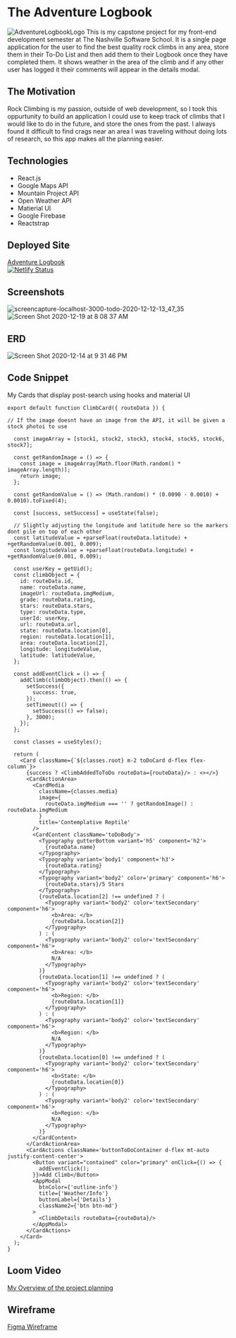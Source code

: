 # The Adventure Logbook
![AdventureLogbookLogo](https://user-images.githubusercontent.com/66916708/101431299-35153c00-38cc-11eb-9dac-6155df5d3bd9.png)
This is my capstone project for my front-end development semester at The Nashville Software School. It is a single page application for the user to find the best quality rock climbs in any area, store them in their To-Do List and then add them to their Logbook once they have completed them. It shows weather in the area of the climb and if any other user has logged it their comments will appear in the details modal. 

## The Motivation
Rock Climbing is my passion, outside of web development, so I took this oppurtunity to build an application I could use to keep track of climbs that I would like to do in the future, and store the ones from the past. I always found it difficult to find crags near an area I was traveling without doing lots of research, so this app makes all the planning easier.

## Technologies
* React.js
* Google Maps API
* Mountain Project API
* Open Weather API
* Matierial UI
* Google Firebase
* Reactstrap


## Deployed Site
[Adventure Logbook](https://adventure-logbook.netlify.app/) <br/>[![Netlify Status](https://api.netlify.com/api/v1/badges/0f5ae98c-20fe-4f8c-b3f0-aeb0fe5d4963/deploy-status)](https://app.netlify.com/sites/adventure-logbook/deploys)

## Screenshots
![screencapture-localhost-3000-todo-2020-12-12-13_47_35](https://user-images.githubusercontent.com/66916708/101994007-99e1e500-3c84-11eb-85f5-e7becbd4f039.png)
![Screen Shot 2020-12-19 at 8 08 37 AM](https://user-images.githubusercontent.com/66916708/102691353-74e3f980-41d1-11eb-8f59-f6e4e6617850.png)

## ERD
![Screen Shot 2020-12-14 at 9 31 46 PM](https://user-images.githubusercontent.com/66916708/102691352-744b6300-41d1-11eb-82ed-0d6fec0e4aa8.png)

## Code Snippet
My Cards that display post-search using hooks and material UI
```
export default function ClimbCard({ routeData }) {

// If the image doesnt have an image from the API, it will be given a stock photoi to use

  const imageArray = [stock1, stock2, stock3, stock4, stock5, stock6, stock7];

  const getRandomImage = () => {
    const image = imageArray[Math.floor(Math.random() * imageArray.length)];
    return image;
  };

  const getRandomValue = () => (Math.random() * (0.0090 - 0.0010) + 0.0010).toFixed(4);

  const [success, setSuccess] = useState(false);

  // Slightly adjusting the longitude and latitude here so the markers dont pile on top of each other
  const latitudeValue = +parseFloat(routeData.latitude) + +getRandomValue(0.001, 0.009);
  const longitudeValue = +parseFloat(routeData.longitude) + +getRandomValue(0.001, 0.009);

  const userKey = getUid();
  const climbObject = {
    id: routeData.id,
    name: routeData.name,
    imageUrl: routeData.imgMedium,
    grade: routeData.rating,
    stars: routeData.stars,
    type: routeData.type,
    userId: userKey,
    url: routeData.url,
    state: routeData.location[0],
    region: routeData.location[1],
    area: routeData.location[2],
    longitude: longitudeValue,
    latitude: latitudeValue,
  };

  const addEventClick = () => {
    addClimb(climbObject).then(() => {
      setSuccess({
        success: true,
      });
      setTimeout(() => {
        setSuccess(() => false);
      }, 3000);
    });
  };

  const classes = useStyles();

  return (
    <Card className={`${classes.root} m-2 toDoCard d-flex flex-column`}>
      {success ? <ClimbAddedToToDo routeData={routeData}/> : <></>}
      <CardActionArea>
        <CardMedia
          className={classes.media}
          image={
            routeData.imgMedium === '' ? getRandomImage() : routeData.imgMedium
          }
          title='Contemplative Reptile'
        />
        <CardContent className='toDoBody'>
          <Typography gutterBottom variant='h5' component='h2'>
            {routeData.name}
          </Typography>
          <Typography variant='body1' component='h3'>
            {routeData.rating}
          </Typography>
          <Typography variant='body2' color='primary' component='h6'>
            {routeData.stars}/5 Stars
          </Typography>
          {routeData.location[2] !== undefined ? (
            <Typography variant='body2' color='textSecondary' component='h6'>
              <b>Area: </b>
              {routeData.location[2]}
            </Typography>
          ) : (
            <Typography variant='body2' color='textSecondary' component='h6'>
              <b>Area: </b>
              N/A
            </Typography>
          )}
          {routeData.location[1] !== undefined ? (
            <Typography variant='body2' color='textSecondary' component='h6'>
              <b>Region: </b>
              {routeData.location[1]}
            </Typography>
          ) : (
            <Typography variant='body2' color='textSecondary' component='h6'>
              <b>Region: </b>
              N/A
            </Typography>
          )}
          {routeData.location[0] !== undefined ? (
            <Typography variant='body2' color='textSecondary' component='h6'>
              <b>State: </b>
              {routeData.location[0]}
            </Typography>
          ) : (
            <Typography variant='body2' color='textSecondary' component='h6'>
              <b>Region: </b>
              N/A
            </Typography>
          )}
        </CardContent>
      </CardActionArea>
      <CardActions className='buttonToDoContainer d-flex mt-auto justify-content-center'>
        <Button variant="contained" color="primary" onClick={() => {
          addEventClick();
        }}>Add Climb</Button>
        <AppModal
          btnColor={'outline-info'}
          title={'Weather/Info'}
          buttonLabel={'Details'}
          className2={'btn btn-md'}
        >
          <ClimbDetails routeData={routeData}/>
        </AppModal>
      </CardActions>
    </Card>
  );
}
```


## Loom Video
[My Overview of the project planning](https://www.loom.com/share/0574a09eaec242f3821c712b15bbd349)

## Wireframe
[Figma Wireframe](https://www.figma.com/file/AKMpFD8OXHPdk5E5DRpWBj/Adventure-Logbook-Front-End-Capstone?node-id=12%3A4017)

